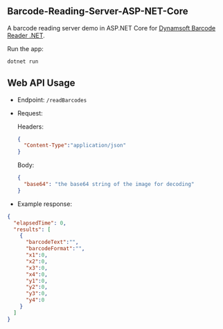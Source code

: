 ## Barcode-Reading-Server-ASP-NET-Core

A barcode reading server demo in ASP.NET Core for [Dynamsoft Barcode Reader .NET](https://www.dynamsoft.com/barcode-reader/docs/server/programming/dotnet/user-guide.html).

Run the app:

```bash
dotnet run
```

## Web API Usage

* Endpoint: `/readBarcodes`

* Request: 

   Headers:
   
   ```json
   {
     "Content-Type":"application/json"
   }
   ```

   Body:
   
   ```json
   {
     "base64": "the base64 string of the image for decoding"
   }
   ```

* Example response:

```json
{
  "elapsedTime": 0,
  "results": [
    {
      "barcodeText":"",
      "barcodeFormat":"",
      "x1":0,
      "x2":0,
      "x3":0,
      "x4":0,
      "y1":0,
      "y2":0,
      "y3":0,
      "y4":0
    }
  ]
}
```